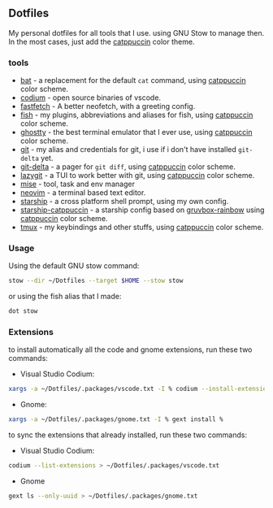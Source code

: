 ## Dotfiles

My personal dotfiles for all tools that I use. using GNU Stow to manage then. In the most cases, just add the [catppuccin](https://catppuccin.com/) color theme.

### tools

- [bat](https://github.com/sharkdp/bat) - a replacement for the default `cat` command, using [catppuccin](https://github.com/catppuccin/bat) color scheme.
- [codium](https://vscodium.com/) - open source binaries of vscode.
- [fastfetch](https://github.com/fastfetch-cli/fastfetch) - A better neofetch, with a greeting config.
- [fish](https://fishshell.com/) - my plugins, abbreviations and aliases for fish, using [catppuccin](https://github.com/catppuccin/fish) color scheme.
- [ghostty](https://ghostty.org/) - the best terminal emulator that I ever use, using [catppuccin](https://github.com/catppuccin/ghostty) color scheme.
- [git](https://git-scm.com/) - my alias and credentials for git, i use if i don't have installed `git-delta` yet.
- [git-delta](https://github.com/dandavison/delta) - a pager for `git diff`, using [catppuccin](https://github.com/catppuccin/delta) color scheme.
- [lazygit](https://github.com/jesseduffield/lazygit) - a TUI to work better with git, using [catppuccin](https://github.com/catppuccin/starship) color scheme.
- [mise](https://mise.jdx.dev/) - tool, task and env manager
- [neovim](https://neovim.io/) - a terminal based text editor.
- [starship](https://starship.rs/) - a cross platform shell prompt, using my own config.
- [starship-catppuccin](https://starship.rs/) - a starship config based on [gruvbox-rainbow](https://starship.rs/presets/gruvbox-rainbow) using [catppuccin](https://github.com/catppuccin/starship) color scheme.
- [tmux](https://github.com/tmux/tmux) - my keybindings and other stuffs, using [catppuccin](https://github.com/catppuccin/tmux) color scheme.

### Usage

Using the default GNU stow command:

```bash
stow --dir ~/Dotfiles --target $HOME --stow stow
```

or using the fish alias that I made:

```bash
dot stow
```

### Extensions

to install automatically all the code and gnome extensions, run these two commands:

- Visual Studio Codium:

```bash
xargs -a ~/Dotfiles/.packages/vscode.txt -I % codium --install-extension %
```

- Gnome:

```bash
xargs -a ~/Dotfiles/.packages/gnome.txt -I % gext install %
```

to sync the extensions that already installed, run these two commands:

- Visual Studio Codium:

```bash
codium --list-extensions > ~/Dotfiles/.packages/vscode.txt
```

- Gnome

```bash
gext ls --only-uuid > ~/Dotfiles/.packages/gnome.txt
```
